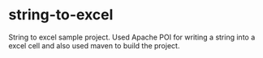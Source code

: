 # string-to-excel
String to excel sample project. Used Apache POI for writing a string into a excel cell and also used maven to build the project.
